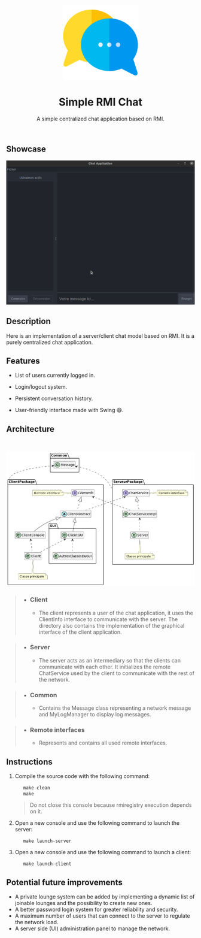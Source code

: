 <div align="center">
	<br>
	<br>
	<img src="assets/images/ChatLogo.png" width="200" height="200">
	<h1>Simple RMI Chat</h1>
	<p>
	<p>A simple centralized chat application based on RMI.</p>
	</p>
	<br>
</div>


## Showcase

<p style="text-align: center">
  <img src="assets/gifs/Demo.gif"  alt="Application demo"/>
</p>

## Description

Here is an implementation of a server/client chat model based on RMI. It is a purely centralized chat application.

## Features

- List of users currently logged in.
  
- Login/logout system.
  
- Persistent conversation history.
  
- User-friendly interface made with Swing 😄.

## Architecture

<br>

<p style="text-align: center">
  <img src="assets/images/UML_chat.png"  alt="UML diagram"/>
</p>

> - ### Client
>   - The client represents a user of the chat application, it uses the ClientInfo interface to communicate with the server. The directory also contains the implementation of the graphical interface of the client application.

> - ### Server
>   - The server acts as an intermediary so that the clients can communicate with each other. It initializes the remote ChatService used by the client to communicate with the rest of the network.

> - ### Common
>   - Contains the Message class representing a network message and MyLogManager to display log messages.

> - ### Remote interfaces
>   - Represents and contains all used remote interfaces.


## Instructions

1. Compile the source code with the following command:
   
   ```console
      make clean
      make
   ```
   > Do not close this console because rmiregistry execution depends on it.

2. Open a new console and use the following command to launch the server:
   ```console
      make launch-server
   ```
3. Open a new console and use the following command to launch a client:
   ```console
      make launch-client
   ```
## Potential future improvements

- A private lounge system can be added by implementing a dynamic list of joinable lounges and the possibility to create new ones.
- A better password login system for greater reliability and security.
- A maximum number of users that can connect to the server to regulate the network load.
- A server side (UI) administration panel to manage the network.